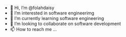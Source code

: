 - 👋 Hi, I’m @folahdaisy
- 👀 I’m interested in software engineerimg
- 🌱 I’m currently learning software engineering
- 💞️ I’m looking to collaborate on software development
- 📫 How to reach me ...

<!---
folahdaisy/folahdaisy is a ✨ special ✨ repository because its `README.md` (this file) appears on your GitHub profile.
You can click the Preview link to take a look at your changes.
--->

